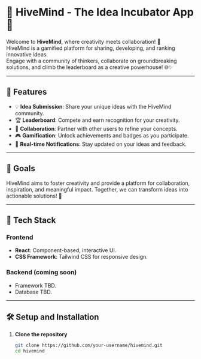 # 🧠 HiveMind - The Idea Incubator App 🌟

Welcome to **HiveMind**, where creativity meets collaboration! 🚀  
HiveMind is a gamified platform for sharing, developing, and ranking innovative ideas.  
Engage with a community of thinkers, collaborate on groundbreaking solutions, and climb the leaderboard as a creative powerhouse! 🌐✨  

---

## 🌟 Features
- 💡 **Idea Submission**: Share your unique ideas with the HiveMind community.  
- 🏆 **Leaderboard**: Compete and earn recognition for your creativity.  
- 🤝 **Collaboration**: Partner with other users to refine your concepts.  
- 🎮 **Gamification**: Unlock achievements and badges as you participate.  
- 🔔 **Real-time Notifications**: Stay updated on your ideas and feedback.  

---

## 🎯 Goals
HiveMind aims to foster creativity and provide a platform for collaboration, inspiration, and meaningful impact. Together, we can transform ideas into actionable solutions! 💪  

---

## 🚀 Tech Stack
### **Frontend**  
- **React**: Component-based, interactive UI.  
- **CSS Framework**: Tailwind CSS for responsive design.  

### **Backend** (coming soon)  
- Framework TBD.  
- Database TBD.  

---

## 🛠️ Setup and Installation
1. **Clone the repository**  
   ```bash
   git clone https://github.com/your-username/hivemind.git
   cd hivemind
